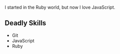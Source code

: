 I started in the Ruby world, but now I love JavaScript.

## Deadly Skills

* Git
* JavaScript
* Ruby
